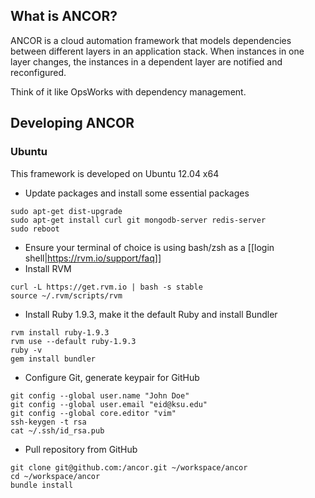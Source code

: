 ## What is ANCOR?

ANCOR is a cloud automation framework that models dependencies between different layers in an
application stack. When instances in one layer changes, the instances in a dependent layer
are notified and reconfigured.

Think of it like OpsWorks with dependency management.

## Developing ANCOR

### Ubuntu

This framework is developed on Ubuntu 12.04 x64

- Update packages and install some essential packages

```
sudo apt-get dist-upgrade
sudo apt-get install curl git mongodb-server redis-server
sudo reboot
```

- Ensure your terminal of choice is using bash/zsh as a [[login shell|https://rvm.io/support/faq]]
- Install RVM

```
curl -L https://get.rvm.io | bash -s stable
source ~/.rvm/scripts/rvm
```

- Install Ruby 1.9.3, make it the default Ruby and install Bundler

```
rvm install ruby-1.9.3
rvm use --default ruby-1.9.3
ruby -v
gem install bundler
```

- Configure Git, generate keypair for GitHub

```
git config --global user.name "John Doe"
git config --global user.email "eid@ksu.edu"
git config --global core.editor "vim"
ssh-keygen -t rsa
cat ~/.ssh/id_rsa.pub
```

- Pull repository from GitHub

```
git clone git@github.com:/ancor.git ~/workspace/ancor
cd ~/workspace/ancor
bundle install
```
